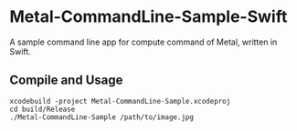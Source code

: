 # Metal-CommandLine-Sample-Swift

A sample command line app for compute command of Metal, written in Swift.


## Compile and Usage

```
xcodebuild -project Metal-CommandLine-Sample.xcodeproj
cd build/Release
./Metal-CommandLine-Sample /path/to/image.jpg
```


